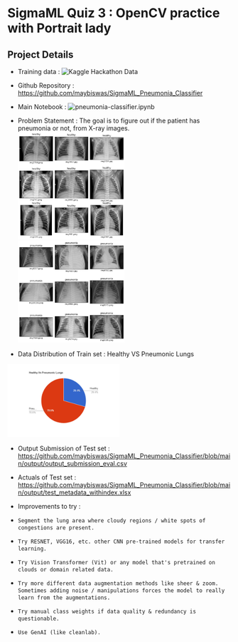 SigmaML Quiz 3 : OpenCV practice with Portrait lady
===================================================

Project Details
---------------

* Training data : ![Kaggle Hackathon Data](https://www.kaggle.com/competitions/123-of-ai-presents-pneumonia-detection-from-xray)
* Github Repository : https://github.com/maybiswas/SigmaML_Pneumonia_Classifier
* Main Notebook : ![pneumonia-classifier.ipynb](https://github.com/maybiswas/SigmaML_Pneumonia_Classifier/blob/main/pneumonia-classifier.ipynb)

* Problem Statement : The goal is to figure out if the patient has pneumonia or not, from X-ray images.
  <img src="https://github.com/maybiswas/SigmaML_Pneumonia_Classifier/blob/main/input/Healthy_Lungs.png" width=50% height=50%>
  <img src="https://github.com/maybiswas/SigmaML_Pneumonia_Classifier/blob/main/input/Pneumonic_Lungs.png" width=50% height=50%>

* Data Distribution of Train set : Healthy VS Pneumonic Lungs
<img src="https://github.com/maybiswas/SigmaML_Pneumonia_Classifier/blob/main/input/pie-chart.png" width=50% height=50%>

* Output Submission of Test set : https://github.com/maybiswas/SigmaML_Pneumonia_Classifier/blob/main/output/output_submission_eval.csv
* Actuals of Test set : https://github.com/maybiswas/SigmaML_Pneumonia_Classifier/blob/main/output/test_metadata_withindex.xlsx

* Improvements to try :
*     Segment the lung area where cloudy regions / white spots of congestions are present.
*     Try RESNET, VGG16, etc. other CNN pre-trained models for transfer learning.
*     Try Vision Transformer (Vit) or any model that's pretrained on clouds or domain related data.
*     Try more different data augmentation methods like sheer & zoom. Sometimes adding noise / manipulations forces the model to really learn from the augmentations.
*     Try manual class weights if data quality & redundancy is questionable.
*     Use GenAI (like cleanlab).
